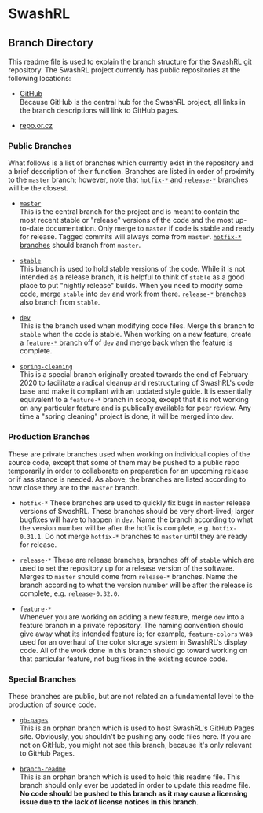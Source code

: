 SwashRL
=======

Branch Directory
----------------

This readme file is used to explain the branch structure for the SwashRL git
repository.  The SwashRL project currently has public repositories at the
following locations:

 * [GitHub](https://github.com/swashdev/SwashRL)  
   Because GitHub is the central hub for the SwashRL project, all links in
   the branch descriptions will link to GitHub pages.

 * [repo.or.cz](https://repo.or.cz/SwashRL.git)

### Public Branches

What follows is a list of branches which currently exist in the repository and
a brief description of their function.  Branches are listed in order of
proximity to the `master` branch; however, note that
[`hotfix-*` and `release-*` branches](#Production-Branches) will be the
closest.

 * [`master`](https://github.com/swashdev/SwashRL/tree/master)  
   This is the central branch for the project and is meant to contain the most
   recent stable or "release" versions of the code and the most up-to-date
   documentation.  Only merge to `master` if code is stable and ready for
   release.  Tagged commits will always come from `master`.
   [`hotfix-*` branches](#Production-Branches) should branch from `master`.

 * [`stable`](https://github.com/swashdev/SwashRL/tree/stable)  
   This branch is used to hold stable versions of the code.  While it is not
   intended as a release branch, it is helpful to think of `stable` as a good
   place to put "nightly release" builds.  When you need to modify some code,
   merge `stable` into `dev` and work from there.
   [`release-*` branches](#Production-Branches) also branch from `stable`.

 * [`dev`](https://github.com/swashdev/SwashRL/tree/dev)  
   This is the branch used when modifying code files.  Merge this branch to
   `stable` when the code is stable.  When working on a new feature, create a
   [`feature-*` branch](#Production-Branches) off of `dev` and merge back when
   the feature is complete.

 * [`spring-cleaning`](https://github.com/swashdev/SwashRL/tree/spring-cleaning)  
   This is a special branch originally created towards the end of February
   2020 to facilitate a radical cleanup and restructuring of SwashRL's code
   base and make it compliant with an updated style guide.  It is essentially
   equivalent to a `feature-*` branch in scope, except that it is not working
   on any particular feature and is publically available for peer review.  Any
   time a "spring cleaning" project is done, it will be merged into `dev`.

### Production Branches

These are private branches used when working on individual copies of the
source code, except that some of them may be pushed to a public repo
temporarily in order to collaborate on preparation for an upcoming release or
if assistance is needed.  As above, the branches are listed according to how
close they are to the `master` branch.

 * `hotfix-*`
   These branches are used to quickly fix bugs in `master` release versions of
   SwashRL.  These branches should be very short-lived; larger bugfixes will
   have to happen in `dev`.  Name the branch according to what the version
   number will be after the hotfix is complete, e.g. `hotfix-0.31.1`.  Do not
   merge `hotfix-*` branches to `master` until they are ready for release.

 * `release-*`
   These are release branches, branches off of `stable` which are used to set
   the repository up for a release version of the software.  Merges to
   `master` should come from `release-*` branches.  Name the branch according
   to what the version number will be after the release is complete, e.g.
   `release-0.32.0`.

 * `feature-*`  
   Whenever you are working on adding a new feature, merge `dev` into a
   feature branch in a private repository.  The naming convention should give
   away what its intended feature is; for example, `feature-colors` was used
   for an overhaul of the color storage system in SwashRL's display code.  All
   of the work done in this branch should go toward working on that particular
   feature, not bug fixes in the existing source code.

### Special Branches

These branches are public, but are not related an a fundamental level to the
production of source code.

 * [`gh-pages`](https://github.com/swashdev/SwashRL/tree/gh-pages)  
   This is an orphan branch which is used to host SwashRL's GitHub Pages site.
   Obviously, you shouldn't be pushing any code files here.  If you are not
   on GitHub, you might not see this branch, because it's only relevant to
   GitHub Pages.

 * [`branch-readme`](https://github.com/swashdev/SwashRL/tree/branch-readme)  
   This is an orphan branch which is used to hold this readme file.  This
   branch should only ever be updated in order to update this readme file.
   **No code should be pushed to this branch as it may cause a licensing issue
   due to the lack of license notices in this branch**.
